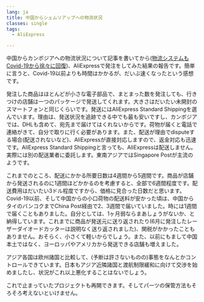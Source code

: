```yaml
---
lang: ja
title: 中国からシェムリアップへの物流状況
classes: single
tags:
  - AliExpress

---
```

中国からカンボジアへの物流状況について記事を書いてから([物流システムもCovid-19から徐々に回復](../../../../2020/07/09/Logistic-Recovering-from-Covid-19))、AliExpressで発注をしてみた結果の報告です。簡単に言うと、Covid-19以前よりも時間はかかるが、だいぶ速くなったという感想です。

発注した商品はほとんどが小さな電子部品で、まとまった数を発注しても、行きつけの店舗は一つのパッケージで発送してくれます。大きさはだいたい未開封のスマートフォンと同じくらいです。発送にはAliExpress Standard Shippingを選んでいます。理由は、発送状況を追跡できる中でも最も安いですし、カンボジアでは、DHLも含めて、宛先まで届けてはくれないからです。荷物が届くと電話で連絡がきて、自分で取りに行く必要があります。また、配送が理由でdisputeする場合(配送されないなど)、AliExpressが直接対応しますので、返金対応も迅速です。AliExpress Standard Shippingと言っても、AliExpressは配送しません。実際には別の配送業者に委託します。東南アジアではSingapore Postが主流のようです。

これまでのところ、配送にかかる所要日数は4週間から5週間です。商品が店舗から発送されるのに1週間ほどかかるのを考慮すると、全部で6週間程度です。配送費用はだいたい3ドル程度ですから、価格に見合った日数だと思います。Covid-19以前、そして中国からの小口荷物の配送料が安かった頃は、中国からタイのバンコクまでChina Post経由で2、3週間で届いていました。時には1週間で届くこともありました。自分としては、1ヶ月弱ならまあしょうがないか、と納得しています。これまでに商品が発送元に送り返されたり(6月に発注したレーザーダイオードカッターは説明なく送り返されました)、関税がかかったこともありません。おそらく、小さくて軽いからでしょう。また、以前にもまして中国本土ではなく、ヨーロッパやアメリカから発送できる店舗も増えました。

アジア各国は欧州諸国と比較して、(予断は許さないものの)事態をなんとかコントロールできています。日本もアジア近隣諸国と渡航制限緩和に向けて交渉を始めましたし、状況がこれ以上悪化することはないでしょう。


これで止まっていたプロジェクトも再開できます。そしてパーツの保管方法もそろそろ考えないといけません。
